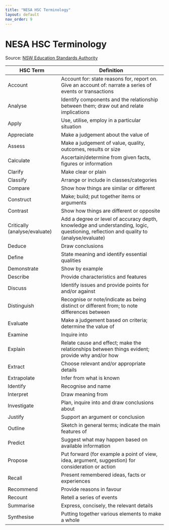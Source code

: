 ```yaml
---
title: "NESA HSC Terminology"
layout: default
nav_order: 9
---
```


# NESA HSC Terminology

Source: [NSW Education Standards Authority](https://educationstandards.nsw.edu.au/wps/portal/nesa/11-12/hsc/hsc-student-guide/glossary-keywords)

| HSC Term                      | Definition                                                                                                                             |
|-------------------------------|----------------------------------------------------------------------------------------------------------------------------------------|
| Account                       | Account for: state reasons for, report on. Give an account of: narrate a series of events or transactions                              |
| Analyse                       | Identify components and the relationship between them; draw out and relate implications                                                |
| Apply                         | Use, utilise, employ in a particular situation                                                                                         |
| Appreciate                    | Make a judgement about the value of                                                                                                    |
| Assess                        | Make a judgement of value, quality, outcomes, results or size                                                                          |
| Calculate                     | Ascertain/determine from given facts, figures or information                                                                           |
| Clarify                       | Make clear or plain                                                                                                                    |
| Classify                      | Arrange or include in classes/categories                                                                                               |
| Compare                       | Show how things are similar or different                                                                                               |
| Construct                     | Make; build; put together items or arguments                                                                                           |
| Contrast                      | Show how things are different or opposite                                                                                              |
| Critically (analyse/evaluate) | Add a degree or level of accuracy depth, knowledge and understanding, logic, questioning, reflection and quality to (analyse/evaluate) |
| Deduce                        | Draw conclusions                                                                                                                       |
| Define                        | State meaning and identify essential qualities                                                                                         |
| Demonstrate                   | Show by example                                                                                                                        |
| Describe                      | Provide characteristics and features                                                                                                   |
| Discuss                       | Identify issues and provide points for and/or against                                                                                  |
| Distinguish                   | Recognise or note/indicate as being distinct or different from; to note differences between                                            |
| Evaluate                      | Make a judgement based on criteria; determine the value of                                                                             |
| Examine                       | Inquire into                                                                                                                           |
| Explain                       | Relate cause and effect; make the relationships between things evident; provide why and/or how                                         |
| Extract                       | Choose relevant and/or appropriate details                                                                                             |
| Extrapolate                   | Infer from what is known                                                                                                               |
| Identify                      | Recognise and name                                                                                                                     |
| Interpret                     | Draw meaning from                                                                                                                      |
| Investigate                   | Plan, inquire into and draw conclusions about                                                                                          |
| Justify                       | Support an argument or conclusion                                                                                                      |
| Outline                       | Sketch in general terms; indicate the main features of                                                                                 |
| Predict                       | Suggest what may happen based on available information                                                                                 |
| Propose                       | Put forward (for example a point of view, idea, argument, suggestion) for consideration or action                                      |
| Recall                        | Present remembered ideas, facts or experiences                                                                                         |
| Recommend                     | Provide reasons in favour                                                                                                              |
| Recount                       | Retell a series of events                                                                                                              |
| Summarise                     | Express, concisely, the relevant details                                                                                               |
| Synthesise                    | Putting together various elements to make a whole                                                                                      |